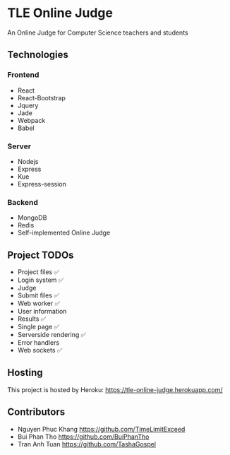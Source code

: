 # TLE Online Judge
An Online Judge for Computer Science teachers and students

## Technologies
### Frontend
- React
- React-Bootstrap
- Jquery
- Jade
- Webpack
- Babel

### Server
- Nodejs
- Express
- Kue
- Express-session

### Backend
- MongoDB
- Redis
- Self-implemented Online Judge

## Project TODOs
- Project files :white_check_mark:
- Login system :white_check_mark:
- Judge
- Submit files :white_check_mark:
- Web worker :white_check_mark:
- User information
- Results :white_check_mark:
- Single page :white_check_mark:
- Serverside rendering :white_check_mark:
- Error handlers
- Web sockets :white_check_mark:

## Hosting
This project is hosted by Heroku: <https://tle-online-judge.herokuapp.com/>

## Contributors
- Nguyen Phuc Khang <https://github.com/TimeLimitExceed>
- Bui Phan Tho <https://github.com/BuiPhanTho>
- Tran Anh Tuan <https://github.com/TashaGospel>
